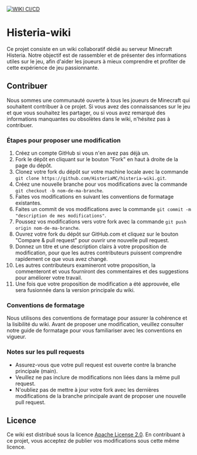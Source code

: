[![WIKI CI/CD](https://github.com/HisteriaMC/histeria-wiki/actions/workflows/test-wiki.yml/badge.svg?branch=main)](https://github.com/HisteriaMC/histeria-wiki/actions/workflows/test-wiki.yml)
# Histeria-wiki

Ce projet consiste en un wiki collaboratif dédié au serveur Minecraft Histeria. Notre objectif est de rassembler et de présenter des informations utiles sur le jeu, afin d'aider les joueurs à mieux comprendre et profiter de cette expérience de jeu passionnante.

## Contribuer

Nous sommes une communauté ouverte à tous les joueurs de Minecraft qui souhaitent contribuer à ce projet. Si vous avez des connaissances sur le jeu et que vous souhaitez les partager, ou si vous avez remarqué des informations manquantes ou obsolètes dans le wiki, n'hésitez pas à contribuer.

### Étapes pour proposer une modification

1. Créez un compte GitHub si vous n'en avez pas déjà un.
2. Fork le dépôt en cliquant sur le bouton "Fork" en haut à droite de la page du dépôt.
3. Clonez votre fork du dépôt sur votre machine locale avec la commande `git clone https://github.com/HisteriaMC/histeria-wiki.git`.
4. Créez une nouvelle branche pour vos modifications avec la commande `git checkout -b nom-de-ma-branche`.
5. Faites vos modifications en suivant les conventions de formatage existantes.
6. Faites un commit de vos modifications avec la commande `git commit -m "description de mes modifications"`.
7. Poussez vos modifications vers votre fork avec la commande `git push origin nom-de-ma-branche`.
8. Ouvrez votre fork du dépôt sur GitHub.com et cliquez sur le bouton "Compare & pull request" pour ouvrir une nouvelle pull request.
9. Donnez un titre et une description clairs à votre proposition de modification, pour que les autres contributeurs puissent comprendre rapidement ce que vous avez changé.
10. Les autres contributeurs examineront votre proposition, la commenteront et vous fourniront des commentaires et des suggestions pour améliorer votre travail.
11. Une fois que votre proposition de modification a été approuvée, elle sera fusionnée dans la version principale du wiki.

### Conventions de formatage

Nous utilisons des conventions de formatage pour assurer la cohérence et la lisibilité du wiki. Avant de proposer une modification, veuillez consulter notre guide de formatage pour vous familiariser avec les conventions en vigueur.

### Notes sur les pull requests

-   Assurez-vous que votre pull request est ouverte contre la branche principale (main).
-   Veuillez ne pas inclure de modifications non liées dans la même pull request.
-   N'oubliez pas de mettre à jour votre fork avec les dernières modifications de la branche principale avant de proposer une nouvelle pull request.

## Licence

Ce wiki est distribué sous la licence [Apache License 2.0](https://github.com/HisteriaMC/histeria-wiki/blob/main/LICENSE). En contribuant à ce projet, vous acceptez de publier vos modifications sous cette même licence.
